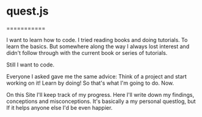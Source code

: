 # quest.js
===========

I want to learn how to code. I tried reading books and doing tutorials. To learn the basics. But somewhere along the way I always lost interest and didn't follow through with the current book or series of tutorials. 

Still I want to code.

Everyone I asked gave me the same advice: Think of a project and start working on it! Learn by doing! So that's what I'm going to do. Now.

On this Site I'll keep track of my progress. Here I'll write down my findings, conceptions and misconceptions. It's basically a my personal questlog, but If it helps anyone else I'd be even happier. 